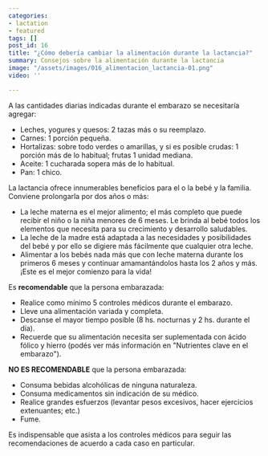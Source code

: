 ```yaml
---
categories:
- lactation
- featured
tags: []
post_id: 16
title: "¿Cómo debería cambiar la alimentación durante la lactancia?"
summary: Consejos sobre la alimentación durante la lactancia
image: "/assets/images/016_alimentacion_lactancia-01.png"
video: ''

---
```

A las cantidades diarias indicadas durante el embarazo se necesitaría agregar: 

* Leches, yogures y quesos: 2 tazas más o su reemplazo. 
* Carnes: 1 porción pequeña. 
* Hortalizas: sobre todo verdes o amarillas, y si es posible crudas: 1 porción más de lo habitual; frutas 1 unidad mediana. 
* Aceite: 1 cucharada sopera más de lo habitual. 
* Pan: 1 chico. 

La lactancia ofrece innumerables beneficios para el o la bebé y la familia. Conviene prolongarla por dos años o más: 

* La leche materna es el mejor alimento; el más completo que puede recibir el niño o la niña menores de 6 meses. Le brinda al bebé todos los elementos que necesita para su crecimiento y desarrollo saludables. 
* La leche de la madre está adaptada a las necesidades y posibilidades del bebé y por ello se digiere más fácilmente que cualquier otra leche. 
* Alimentar a los bebés nada más que con leche materna durante los primeros 6 meses y continuar amamantándolos hasta los 2 años y más. ¡Este es el mejor comienzo para la vida!  

Es **recomendable** que la persona embarazada: 

* Realice como mínimo 5 controles médicos durante el embarazo. 
* Lleve una alimentación variada y completa. 
* Descanse el mayor tiempo posible (8 hs. nocturnas y 2 hs. durante el día). 
* Recuerde que su alimentación necesita ser suplementada con ácido fólico y hierro (podés ver más información en "Nutrientes clave en el embarazo").

 **NO ES RECOMENDABLE** que la persona embarazada: 

* Consuma bebidas alcohólicas de ninguna naturaleza. 
* Consuma medicamentos sin indicación de su médico. 
* Realice grandes esfuerzos (levantar pesos excesivos, hacer ejercicios extenuantes; etc.) 
* Fume. 

Es indispensable que asista a los controles médicos para seguir las recomendaciones de acuerdo a cada caso en particular.